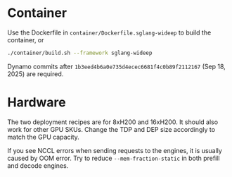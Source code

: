 # Container

Use the Dockerfile in `container/Dockerfile.sglang-wideep` to build the container, or

```bash
./container/build.sh --framework sglang-wideep
```

Dynamo commits after `1b3eed4b6a0e735d4ecec6681f4c0b89f2112167` (Sep 18, 2025) are required.

# Hardware

The two deployment recipes are for 8xH200 and 16xH200. It should also work for other GPU SKUs. Change the TDP and DEP size accordingly to match the GPU capacity.

If you see NCCL errors when sending requests to the engines, it is usually caused by OOM error. Try to reduce `--mem-fraction-static` in both prefill and decode engines.

